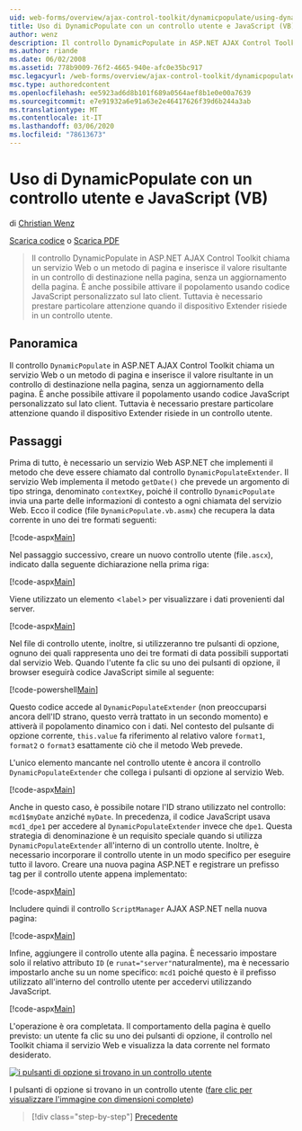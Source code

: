```yaml
---
uid: web-forms/overview/ajax-control-toolkit/dynamicpopulate/using-dynamicpopulate-with-a-user-control-and-javascript-vb
title: Uso di DynamicPopulate con un controllo utente e JavaScript (VB) | Microsoft Docs
author: wenz
description: Il controllo DynamicPopulate in ASP.NET AJAX Control Toolkit chiama un servizio Web o un metodo di pagina e inserisce il valore risultante in un controllo di destinazione su t...
ms.author: riande
ms.date: 06/02/2008
ms.assetid: 778b9009-76f2-4665-940e-afc0e35bc917
msc.legacyurl: /web-forms/overview/ajax-control-toolkit/dynamicpopulate/using-dynamicpopulate-with-a-user-control-and-javascript-vb
msc.type: authoredcontent
ms.openlocfilehash: ee5923ad6d8b101f689a0564aef8b1e0e00a7639
ms.sourcegitcommit: e7e91932a6e91a63e2e46417626f39d6b244a3ab
ms.translationtype: MT
ms.contentlocale: it-IT
ms.lasthandoff: 03/06/2020
ms.locfileid: "78613673"
---
```

# <a name="using-dynamicpopulate-with-a-user-control-and-javascript-vb"></a>Uso di DynamicPopulate con un controllo utente e JavaScript (VB)

di [Christian Wenz](https://github.com/wenz)

[Scarica codice](https://download.microsoft.com/download/d/8/f/d8f2f6f9-1b7c-46ad-9252-e1fc81bdea3e/dynamicpopulate2.vb.zip) o [Scarica PDF](https://download.microsoft.com/download/b/6/a/b6ae89ee-df69-4c87-9bfb-ad1eb2b23373/dynamicpopulate2VB.pdf)

> Il controllo DynamicPopulate in ASP.NET AJAX Control Toolkit chiama un servizio Web o un metodo di pagina e inserisce il valore risultante in un controllo di destinazione nella pagina, senza un aggiornamento della pagina. È anche possibile attivare il popolamento usando codice JavaScript personalizzato sul lato client. Tuttavia è necessario prestare particolare attenzione quando il dispositivo Extender risiede in un controllo utente.

## <a name="overview"></a>Panoramica

Il controllo `DynamicPopulate` in ASP.NET AJAX Control Toolkit chiama un servizio Web o un metodo di pagina e inserisce il valore risultante in un controllo di destinazione nella pagina, senza un aggiornamento della pagina. È anche possibile attivare il popolamento usando codice JavaScript personalizzato sul lato client. Tuttavia è necessario prestare particolare attenzione quando il dispositivo Extender risiede in un controllo utente.

## <a name="steps"></a>Passaggi

Prima di tutto, è necessario un servizio Web ASP.NET che implementi il metodo che deve essere chiamato dal controllo `DynamicPopulateExtender`. Il servizio Web implementa il metodo `getDate()` che prevede un argomento di tipo stringa, denominato `contextKey`, poiché il controllo `DynamicPopulate` invia una parte delle informazioni di contesto a ogni chiamata del servizio Web. Ecco il codice (file `DynamicPopulate.vb.asmx`) che recupera la data corrente in uno dei tre formati seguenti:

[!code-aspx[Main](using-dynamicpopulate-with-a-user-control-and-javascript-vb/samples/sample1.aspx)]

Nel passaggio successivo, creare un nuovo controllo utente (file`.ascx`), indicato dalla seguente dichiarazione nella prima riga:

[!code-aspx[Main](using-dynamicpopulate-with-a-user-control-and-javascript-vb/samples/sample2.aspx)]

Viene utilizzato un elemento &lt;`label`&gt; per visualizzare i dati provenienti dal server.

[!code-aspx[Main](using-dynamicpopulate-with-a-user-control-and-javascript-vb/samples/sample3.aspx)]

Nel file di controllo utente, inoltre, si utilizzeranno tre pulsanti di opzione, ognuno dei quali rappresenta uno dei tre formati di data possibili supportati dal servizio Web. Quando l'utente fa clic su uno dei pulsanti di opzione, il browser eseguirà codice JavaScript simile al seguente:

[!code-powershell[Main](using-dynamicpopulate-with-a-user-control-and-javascript-vb/samples/sample4.ps1)]

Questo codice accede al `DynamicPopulateExtender` (non preoccuparsi ancora dell'ID strano, questo verrà trattato in un secondo momento) e attiverà il popolamento dinamico con i dati. Nel contesto del pulsante di opzione corrente, `this.value` fa riferimento al relativo valore `format1`, `format2` o `format3` esattamente ciò che il metodo Web prevede.

L'unico elemento mancante nel controllo utente è ancora il controllo `DynamicPopulateExtender` che collega i pulsanti di opzione al servizio Web.

[!code-aspx[Main](using-dynamicpopulate-with-a-user-control-and-javascript-vb/samples/sample5.aspx)]

Anche in questo caso, è possibile notare l'ID strano utilizzato nel controllo: `mcd1$myDate` anziché `myDate`. In precedenza, il codice JavaScript usava `mcd1_dpe1` per accedere al `DynamicPopulateExtender` invece che `dpe1`. Questa strategia di denominazione è un requisito speciale quando si utilizza `DynamicPopulateExtender` all'interno di un controllo utente. Inoltre, è necessario incorporare il controllo utente in un modo specifico per eseguire tutto il lavoro. Creare una nuova pagina ASP.NET e registrare un prefisso tag per il controllo utente appena implementato:

[!code-aspx[Main](using-dynamicpopulate-with-a-user-control-and-javascript-vb/samples/sample6.aspx)]

Includere quindi il controllo `ScriptManager` AJAX ASP.NET nella nuova pagina:

[!code-aspx[Main](using-dynamicpopulate-with-a-user-control-and-javascript-vb/samples/sample7.aspx)]

Infine, aggiungere il controllo utente alla pagina. È necessario impostare solo il relativo attributo `ID` (e `runat="server"`naturalmente), ma è necessario impostarlo anche su un nome specifico: `mcd1` poiché questo è il prefisso utilizzato all'interno del controllo utente per accedervi utilizzando JavaScript.

[!code-aspx[Main](using-dynamicpopulate-with-a-user-control-and-javascript-vb/samples/sample8.aspx)]

L'operazione è ora completata. Il comportamento della pagina è quello previsto: un utente fa clic su uno dei pulsanti di opzione, il controllo nel Toolkit chiama il servizio Web e visualizza la data corrente nel formato desiderato.

[![i pulsanti di opzione si trovano in un controllo utente](using-dynamicpopulate-with-a-user-control-and-javascript-vb/_static/image2.png)](using-dynamicpopulate-with-a-user-control-and-javascript-vb/_static/image1.png)

I pulsanti di opzione si trovano in un controllo utente ([fare clic per visualizzare l'immagine con dimensioni complete](using-dynamicpopulate-with-a-user-control-and-javascript-vb/_static/image3.png))

> [!div class="step-by-step"]
> [Precedente](dynamically-populating-a-control-using-javascript-code-vb.md)
